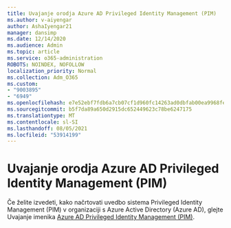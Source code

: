 ```yaml
---
title: Uvajanje orodja Azure AD Privileged Identity Management (PIM)
ms.author: v-aiyengar
author: AshaIyengar21
manager: dansimp
ms.date: 12/14/2020
ms.audience: Admin
ms.topic: article
ms.service: o365-administration
ROBOTS: NOINDEX, NOFOLLOW
localization_priority: Normal
ms.collection: Adm_O365
ms.custom:
- "9003895"
- "6949"
ms.openlocfilehash: e7e52ebf7fdb6a7cb07cf1d960fc14263ad0dbfab00ea9968feabbfa4b05c975
ms.sourcegitcommit: b5f7da89a650d2915dc652449623c78be6247175
ms.translationtype: MT
ms.contentlocale: sl-SI
ms.lasthandoff: 08/05/2021
ms.locfileid: "53914199"
---
```

# <a name="deploy-azure-ad-privileged-identity-management-pim"></a>Uvajanje orodja Azure AD Privileged Identity Management (PIM)

Če želite izvedeti, kako načrtovati uvedbo sistema Privileged Identity Management (PIM) v organizaciji s Azure Active Directory (Azure AD), glejte Uvajanje imenika [Azure AD Privileged Identity Management (PIM)](https://go.microsoft.com/fwlink/?linkid=2132095).